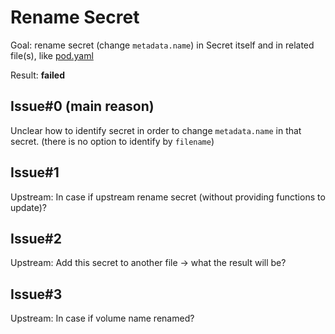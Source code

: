 # Rename Secret

Goal: rename secret (change `metadata.name`) in Secret itself and in related file(s), like [pod.yaml](pod.yaml)

Result: **failed**

## Issue#0 (main reason)
Unclear how to identify secret in order to change `metadata.name` in that secret. (there is no option to
identify by `filename`)

## Issue#1

Upstream: In case if upstream rename secret (without providing functions to update)?

## Issue#2

Upstream: Add this secret to another file -> what the result will be?

## Issue#3

Upstream: In case if volume name renamed?